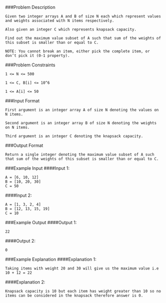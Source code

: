 ###Problem Description
```
Given two integer arrays A and B of size N each which represent values and weights associated with N items respectively.

Also given an integer C which represents knapsack capacity.

Find out the maximum value subset of A such that sum of the weights of this subset is smaller than or equal to C.

NOTE: You cannot break an item, either pick the complete item, or don’t pick it (0-1 property).
```


###Problem Constraints
```
1 <= N <= 500

1 <= C, B[i] <= 10^6

1 <= A[i] <= 50
```


###Input Format
```
First argument is an integer array A of size N denoting the values on N items.

Second argument is an integer array B of size N denoting the weights on N items.

Third argument is an integer C denoting the knapsack capacity.
```


###Output Format
```
Return a single integer denoting the maximum value subset of A such that sum of the weights of this subset is smaller than or equal to C.
```


###Example Input
####Input 1:

```
A = [6, 10, 12]
B = [10, 20, 30]
C = 50
```
####Input 2:

```
A = [1, 3, 2, 4]
B = [12, 13, 15, 19]
C = 10
```

###Example Output
####Output 1:

```
22
```
####Output 2:

```
0
```


###Example Explanation
####Explanation 1:

```
Taking items with weight 20 and 30 will give us the maximum value i.e 10 + 12 = 22
```
####Explanation 2:

```
Knapsack capacity is 10 but each item has weight greater than 10 so no items can be considered in the knapsack therefore answer is 0.
```